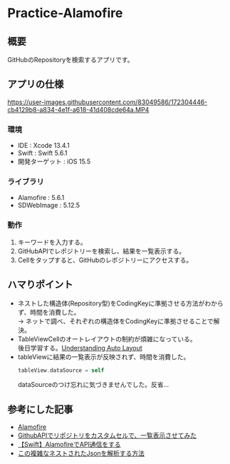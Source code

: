 # Practice-Alamofire
## 概要
GitHubのRepositoryを検索するアプリです。
## アプリの仕様
https://user-images.githubusercontent.com/83049586/172304446-cb4129b8-a834-4e1f-a618-41d408cde64a.MP4
### 環境
- IDE : Xcode 13.4.1
- Swift : Swift 5.6.1
- 開発ターゲット : iOS 15.5
### ライブラリ
- Alamofire : 5.6.1
- SDWebImage : 5.12.5
### 動作
1. キーワードを入力する。
2. GitHubAPIでレポジトリーを検索し、結果を一覧表示する。
3. Cellをタップすると、GitHubのレポジトリーにアクセスする。
## ハマりポイント
- ネストした構造体(Repository型)をCodingKeyに準拠させる方法がわからず、時間を消費した。  
→ ネットで調べ、それぞれの構造体をCodingKeyに準拠させることで解決。
- TableViewCellのオートレイアウトの制約が煩雑になっている。  
後日学習する。[Understanding Auto Layout](https://developer.apple.com/library/archive/documentation/UserExperience/Conceptual/AutolayoutPG/index.html)
- tableViewに結果の一覧表示が反映されず、時間を消費した。  
  ```swift
  tableView.dataSource = self
  ```  
  dataSourceのつけ忘れに気づきませんでした。反省...
## 参考にした記事
- [Alamofire](https://github.com/Alamofire/Alamofire)
- [GithubAPIでリポジトリをカスタムセルで、一覧表示させてみた](https://qiita.com/SHOBLOG/items/5083e43558581cbf0dee)
- [【Swift】AlamofireでAPI通信をする](https://qiita.com/REON/items/094d1b8bc7e59ea44a34)
- [この複雑なネストされたJsonを解析する方法](https://stackoverflow.com/questions/65154085/how-to-parse-this-complex-nested-json)
